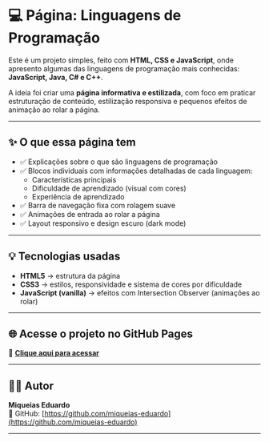 # 💻 Página: Linguagens de Programação

Este é um projeto simples, feito com **HTML, CSS e JavaScript**, onde apresento algumas das linguagens de programação mais conhecidas:  
**JavaScript, Java, C# e C++**.

A ideia foi criar uma **página informativa e estilizada**, com foco em praticar estruturação de conteúdo, estilização responsiva e pequenos efeitos de animação ao rolar a página.

---

## ✨ O que essa página tem

- ✅ Explicações sobre o que são linguagens de programação
- ✅ Blocos individuais com informações detalhadas de cada linguagem:
  - Características principais
  - Dificuldade de aprendizado (visual com cores)
  - Experiência de aprendizado
- ✅ Barra de navegação fixa com rolagem suave
- ✅ Animações de entrada ao rolar a página
- ✅ Layout responsivo e design escuro (dark mode)

---

## 💡 Tecnologias usadas

- **HTML5** → estrutura da página  
- **CSS3** → estilos, responsividade e sistema de cores por dificuldade  
- **JavaScript (vanilla)** → efeitos com Intersection Observer (animações ao rolar)

---

## 🌐 Acesse o projeto no GitHub Pages

🔗 **[Clique aqui para acessar](https://miqueias-eduardo.github.io/linguagens-de-programação/)**  
> 

---

## 👨‍💻 Autor

**Miqueias Eduardo**  
🔗 GitHub: [https://github.com/miqueias-eduardo](https://github.com/miqueias-eduardo)

---